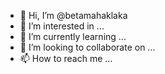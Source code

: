 - 👋 Hi, I’m @betamahaklaka
- 👀 I’m interested in ...
- 🌱 I’m currently learning ...
- 💞️ I’m looking to collaborate on ...
- 📫 How to reach me ...

<!---
betamahaklaka/betamahaklaka is a ✨ special ✨ repository because its `README.md` (this file) appears on your GitHub profile.
You can click the Preview link to take a look at your changes.
--->
